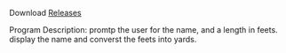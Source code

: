 Download [Releases](https://github.com/luist01/Lab01/releases)

Program Description: 
promtp the user for the name, and a length in feets.
display the name and converst the feets into yards.
